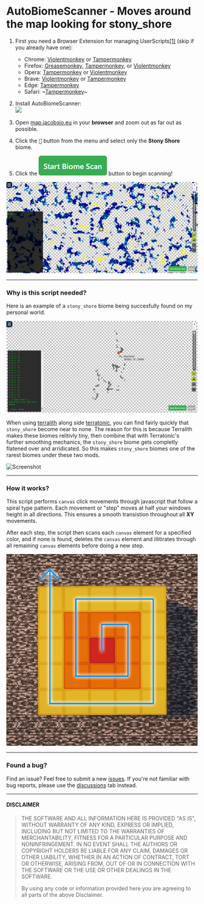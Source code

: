 # AutoBiomeScanner - Moves around the map looking for stony_shore

1. First you need a Browser Extension for managing UserScripts[[1]][userscrips_faq] (skip if you already have one):  
   * Chrome: [Violentmonkey][chrome_violentmonkey] or [Tampermonkey][chrome_tampermonkey]
   * Firefox: [Greasemonkey][firefox_greasemonkey], [Tampermonkey][firefox_tampermonkey], or [Violentmonkey][firefox_violentmonkey]  
   * Opera: [Tampermonkey][opera_tampermonkey] or [Violentmonkey][opera_violentmonkey]
   * Brave: [Violentmonkey][chrome_violentmonkey] or [Tampermonkey][chrome_tampermonkey]
   * Edge: [Tampermonkey][edge_tampermonkey]  
   * Safari: ~[Tampermonkey][safari_tampermonkey]~ 
    
1. Install AutoBiomeScanner:  
  [![][greasyfork_icon]][greasyfork_url]

1. Open <a href="https://map.jacobsjo.eu/" target="_blank">map.jacobsjo.eu</a> in your __browser__ and zoom out as far out as possible.

1. Click the <kbd>🔎</kbd> button from the menu and select only the **Stony Shore** biome.

1. Click the ![StartButton](https://raw.githubusercontent.com/RussDev7/AutoBiomeScanner/refs/heads/main/images/startButtonHelp.png) button to begin scanning! 


![Screenshot](https://raw.githubusercontent.com/RussDev7/AutoBiomeScanner/refs/heads/main/images/autoBiomeScannerAction.gif)

----

### Why is this script needed?
Here is an example of a `stony_shore` biome being succesfully found on my personal world.

![Screenshot](https://raw.githubusercontent.com/RussDev7/AutoBiomeScanner/refs/heads/main/images/shoresFound.png)

When using [terralith] along side [terratonic], you can find fairly quickly that `stony_shore` become near to none. The reason for this is because Terralith makes these biomes relitivly tiny, then combine that with Terratonic's further smoothing mechanics, the `stony_shore` biome gets completly flatened over and arridicated. So this makes `stony_shore` biomes one of the rarest biomes under these two mods.

![Screenshot](https://raw.githubusercontent.com/RussDev7/AutoBiomeScanner/refs/heads/main/images/shoresInGame.png)

----

### How it works?
This script performs `canvas` click movements through javascript that follow a spiral type pattern. Each movement or "step" moves at half your windows height in all directions. This ensures a smooth transistion throughout all **XY** movements.

After each step, the script then scans each `canvas` element for a specified color, and if none is found, deletes the `canvas` element and illitirates through all remaining `canvas` elements before doing a new step.

![Screenshot](https://raw.githubusercontent.com/RussDev7/AutoBiomeScanner/refs/heads/main/images/autoBiomeScannerMath.png)

----

### Found a bug?
Find an issue? Feel free to submit a new [issues]. If you're not familiar with bug reports, please use the [discussions] tab instead.

----
#### DISCLAIMER

> THE SOFTWARE AND ALL INFORMATION HERE IS PROVIDED "AS IS", WITHOUT WARRANTY OF ANY KIND, EXPRESS OR IMPLIED, INCLUDING BUT NOT LIMITED TO THE WARRANTIES OF MERCHANTABILITY, FITNESS FOR A PARTICULAR PURPOSE AND NONINFRINGEMENT. IN NO EVENT SHALL THE AUTHORS OR COPYRIGHT HOLDERS BE LIABLE FOR ANY CLAIM, DAMAGES OR OTHER LIABILITY, WHETHER IN AN ACTION OF CONTRACT, TORT OR OTHERWISE, ARISING FROM, OUT OF OR IN CONNECTION WITH THE SOFTWARE OR THE USE OR OTHER DEALINGS IN THE SOFTWARE.
>
> By using any code or information provided here you are agreeing to all parts of the above Disclaimer.

<!-- links -->
  [userscrips_faq]: https://en.wikipedia.org/wiki/Userscript
  [greasyfork_icon]: https://user-images.githubusercontent.com/3372598/166113712-1bc3d654-1342-4f1e-9845-21c3b21524b1.png
  [terralith]: https://modrinth.com/datapack/terralith
  [terratonic]: https://modrinth.com/datapack/terratonic

  [issues]: https://github.com/RussDev7/AutoBiomeScanner/issues
  [discussions]: https://github.com/RussDev7/AutoBiomeScanner/discussions
  
<!-- Extensions -->
  [chrome_violentmonkey]: https://chrome.google.com/webstore/detail/violent-monkey/jinjaccalgkegednnccohejagnlnfdag
  [chrome_tampermonkey]: https://chrome.google.com/webstore/detail/tampermonkey/dhdgffkkealhmkfjojejmpbldmpobfkfo
  [firefox_greasemonkey]: https://addons.mozilla.org/firefox/addon/greasemonkey/
  [firefox_tampermonkey]: https://addons.mozilla.org/firefox/addon/tampermonkey/
  [firefox_violentmonkey]: https://addons.mozilla.org/firefox/addon/violentmonkey/
  [safari_tampermonkey]: https://github.com/victornpb/undiscord/issues/91#issuecomment-654514364
  [edge_tampermonkey]: https://microsoftedge.microsoft.com/addons/detail/tampermonkey/iikmkjmpaadaobahmlepeloendndfphd
  [opera_tampermonkey]: https://addons.opera.com/extensions/details/tampermonkey-beta/
  [opera_violentmonkey]: https://addons.opera.com/extensions/details/violent-monkey/

<!-- Download links -->
  [greasyfork_url]: <https://greasyfork.org/en/scripts/525551-auto-biome-scanner> "Get AutoBiomeScanner from GreasyFork"
